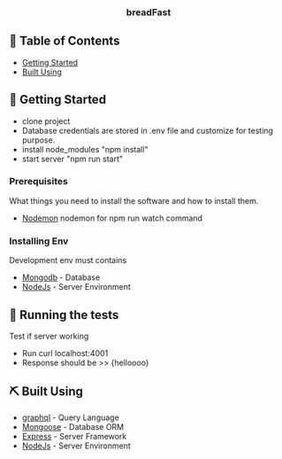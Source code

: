 <h3 align="center">
<b>breadFast</b></h3>

## 📝 Table of Contents

<!-- - [About](#about) -->
- [Getting Started](#getting_started)
- [Built Using](#built_using)

## 🏁 Getting Started <a name = "getting_started"></a>

 - clone project
 - Database credentials are stored in .env file and customize for testing purpose.
 - install node_modules "npm install"
 - start server "npm run start"


### Prerequisites

What things you need to install the software and how to install them.


- [Nodemon](https://nodemon.io/) nodemon for npm run watch command


### Installing Env
Development env must contains 
- [Mongodb](https://www.mongodb.com/) - Database
- [NodeJs](https://nodejs.org/en/) - Server Environment



## 🔧 Running the tests <a name = "tests"></a>

Test if server working
  - Run  curl localhost:4001
  - Response should be >> {helloooo}


## ⛏️ Built Using <a name = "built_using"></a>

- [graphql](https://www.mysql.com/) - Query Language
- [Mongoose](http://knexjs.org/) - Database ORM
- [Express](https://expressjs.com/) - Server Framework
- [NodeJs](https://nodejs.org/en/) - Server Environment
